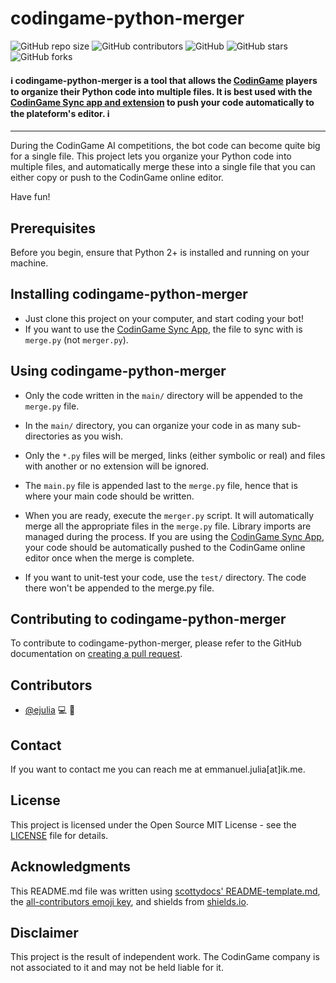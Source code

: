 # codingame-python-merger

<!--- For more shields, check https://shields.io --->
![GitHub repo size](https://img.shields.io/github/repo-size/ejulia/codingame-python-merger?style=flat)
![GitHub contributors](https://img.shields.io/github/contributors/ejulia/codingame-python-merger)
![GitHub](https://img.shields.io/github/license/ejulia/codingame-python-merger)
![GitHub stars](https://img.shields.io/github/stars/ejulia/codingame-python-merger?style=social)
![GitHub forks](https://img.shields.io/github/forks/ejulia/codingame-python-merger?label=Fork&style=social)

#### ℹ️ codingame-python-merger is a tool that allows the [CodinGame](https://www.codingame.com/home) players to organize their Python code into multiple files. It is best used with the [CodinGame Sync app and extension](https://www.codingame.com/forum/t/codingame-sync-beta/614) to push your code automatically to the plateform's editor. ℹ️
---

During the CodinGame AI competitions, the bot code can become quite big for a single file. This project lets you organize your Python code into multiple files, and automatically merge these into a single file that you can either copy or push to the CodinGame online editor.

Have fun!


## Prerequisites

Before you begin, ensure that Python 2+ is installed and running on your machine.


## Installing codingame-python-merger

* Just clone this project on your computer, and start coding your bot!
* If you want to use the [CodinGame Sync App](https://www.codingame.com/forum/t/codingame-sync-beta/614), the file to sync with is `merge.py` (not `merger.py`).


## Using codingame-python-merger

* Only the code written in the `main/` directory will be appended to the `merge.py` file.
* In the `main/` directory, you can organize your code in as many sub-directories as you wish.
* Only the `*.py` files will be merged, links (either symbolic or real) and files with another or no extension will be ignored.
* The `main.py` file is appended last to the `merge.py` file, hence that is where your main code should be written.
* When you are ready, execute the `merger.py` script. It will automatically merge all the appropriate files in the `merge.py` file. Library imports are managed during the process. If you are using the [CodinGame Sync App](https://www.codingame.com/forum/t/codingame-sync-beta/614), your code should be automatically pushed to the CodinGame online editor once when the merge is complete.

* If you want to unit-test your code, use the `test/` directory. The code there won't be appended to the merge.py file.


## Contributing to codingame-python-merger

To contribute to codingame-python-merger, please refer to the GitHub documentation on [creating a pull request](https://docs.github.com/en/pull-requests/collaborating-with-pull-requests/proposing-changes-to-your-work-with-pull-requests/creating-a-pull-request).

## Contributors

* [@ejulia](https://github.com/ejulia) 💻 📖


## Contact

If you want to contact me you can reach me at emmanuel.julia[at]ik.me.


## License

This project is licensed under the Open Source MIT License - see the [LICENSE](https://github.com/ejulia/codingame-python-merger/blob/main/LICENSE) file for details.


## Acknowledgments

This README.md file was written using [scottydocs' README-template.md](https://github.com/scottydocs/README-template.md), the [all-contributors emoji key](https://allcontributors.org/docs/en/emoji-key), and shields from [shields.io](https://shields.io/).


## Disclaimer

This project is the result of independent work. The CodinGame company is not associated to it and may not be held liable for it.
